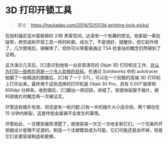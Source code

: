 # 3D 打印开锁工具

> 原文：<https://hackaday.com/2014/12/01/3d-printing-lock-picks/>

在加利福尼亚州富勒顿的 23B 黑客空间，达诺有一个有趣的想法。他拿起一条拉链带，修剪成和开锁工具一样的轮廓。成功了。不是很好，提醒你，但它起作用了。几次使用后，镐解体了，但你可以带着镐通过 TSA 检查站的概念仍然得到了证明。

这次演示几天后，[C]意识到他有一台非常漂亮的 Objet 3D 打印机在工作，[并认为打印一些照片将是一个令人钦佩的目标](http://blog.shop.23b.org/2014/11/3d-printed-lock-picks.html)。在通过 Solidworks 中的 autotracer 拍摄了一些精选的图像后，[C]有了一个 STL，可以在一个别致的高端 3D 打印机上打印出来。最终用于这些选择的打印机是 Objet 30 Pro，具有 0.001”层厚和 600dpi 分辨率。收到镐后，[C]翻出一把旧锁，进城了。锁很快屈服于拨片，塑料锁拨片的概念再一次被证实。

尽管这些拨片有效，但还是有一些问题:只有一半的拨片大小适合锁。两个镐也在 15 分钟内断裂，这是传统金属镐不会发生的事情。

尽管如此，一旦模型被弄清楚了，就很容易一次又一次地复制它们。一个完美的开锁器设计是微不足道的，制造一个注塑模具成为可能。它们可能还是会坏掉，但是它们会更容易制造和更换。